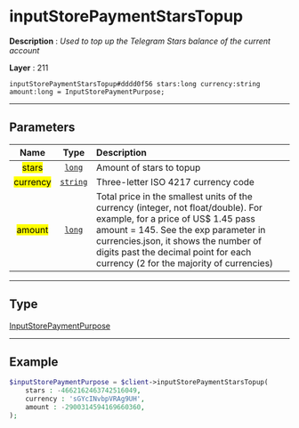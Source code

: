 # inputStorePaymentStarsTopup

**Description** : *Used to top up the Telegram Stars balance of the current account*

**Layer** : 211

```tl
inputStorePaymentStarsTopup#dddd0f56 stars:long currency:string amount:long = InputStorePaymentPurpose;
```

---

## Parameters

| Name | Type | Description |
| :---: | :---: | :--- |
| <mark>stars</mark> | [`long`](type/long) | Amount of stars to topup |
| <mark>currency</mark> | [`string`](type/string) | Three-letter ISO 4217 currency code |
| <mark>amount</mark> | [`long`](type/long) | Total price in the smallest units of the currency (integer, not float/double). For example, for a price of US$ 1.45 pass amount = 145. See the exp parameter in currencies.json, it shows the number of digits past the decimal point for each currency (2 for the majority of currencies) |

---

## Type

[InputStorePaymentPurpose](type/InputStorePaymentPurpose)

---

## Example

```php
$inputStorePaymentPurpose = $client->inputStorePaymentStarsTopup(
	stars : -4662162463742516049,
	currency : 'sGYcINvbpVRAg9UH',
	amount : -2900314594169660360,
);
```